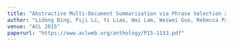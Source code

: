 ```yaml
---
title: "Abstractive Multi-Document Summarization via Phrase Selection and Merging"
author: "Lidong Bing, Piji Li, Yi Liao, Wai Lam, Weiwei Guo, Rebecca Passonneau"
venue: "ACL 2015"
paperurl: "https://www.aclweb.org/anthology/P15-1153.pdf"
---
```



